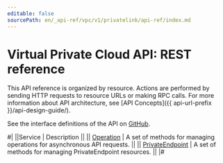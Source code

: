 ```yaml
---
editable: false
sourcePath: en/_api-ref/vpc/v1/privatelink/api-ref/index.md
---
```


# Virtual Private Cloud API: REST reference

This API reference is organized by resource. Actions are performed by sending HTTP requests to resource URLs or making RPC calls. For more information about API architecture, see [API Concepts]({{ api-url-prefix }}/api-design-guide/).

See the interface definitions of the API on [GitHub](https://github.com/yandex-cloud/cloudapi).

#|
||Service | Description ||
|| [Operation](Operation/index.md) | A set of methods for managing operations for asynchronous API requests. ||
|| [PrivateEndpoint](PrivateEndpoint/index.md) | A set of methods for managing PrivateEndpoint resources. ||
|#